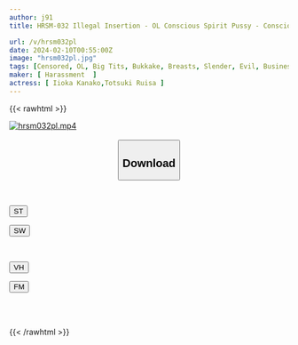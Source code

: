 ```yaml
---
author: j91
title: HRSM-032 Illegal Insertion - OL Conscious Spirit Pussy - Consciousness, Memory, Sperm Defilement, Career Woman

url: /v/hrsm032pl
date: 2024-02-10T00:55:00Z
image: "hrsm032pl.jpg"
tags: [Censored, OL, Big Tits, Bukkake, Breasts, Slender, Evil, Business Attire, Subordinates - Colleagues	]
maker: [ Harassment  ]
actress: [ Iioka Kanako,Totsuki Ruisa ]
---
```



{{< rawhtml >}}

<div class="video" data-videoid="8wqY7qYrAAs2Ov">
    <a href="javascript:;">
        <img src="/v/hrsm032pl/hrsm032pl.jpg" width="WIDTH" height="HEIGHT" alt="hrsm032pl.mp4" loading="lazy">
    </a>
</div>

<script type="text/javascript" src="https://j91.asia/asset/on-demand-st.js"></script>

<br>
  <link rel="stylesheet" href="https://j91.asia/asset/bs5.css">
  
  <center>
  <button class="btn btn-primary" type="button" data-bs-toggle="collapse" data-bs-target=".multi-collapse" aria-expanded="false" aria-controls="multiCollapseExample1 multiCollapseExample2"><h2>Download</h2></button></center>
</p>
<div class="row">
  <div class="col">
    <div class="collapse multi-collapse" id="multiCollapseExample1">
      <div class="card card-body">
	      	      <br>
<div class="buttons">  
<p><a href="https://streamtape.to/v/8wqY7qYrAAs2Ov" target="_blank"><button class="btn-hover color-3"><i class="fa fa-download"></i> ST</button></a></p>
<p><a href="https://cdnwish.com/wafjkabf6l2m" target="_blank"><button class="btn-hover color-2"><i class="fa fa-download"></i> SW</button></a></p></div>
    </div>
  </div>
</div>
  <div class="col">
    <div class="collapse multi-collapse" id="multiCollapseExample2">
      <div class="card card-body">
	      <br>
<div class="buttons">
<p><a href="javascript:;" target="_blank"><button class="btn-hover color-9"><i class="fa fa-download"></i> VH</button></a></p>
<p><a href="javascript:;"><button class="btn-hover color-8"><i class="fa fa-download"></i> FM</button></a></p></div>
<br><br>
      </div>
    </div>
  </div>
</div>

{{< /rawhtml >}}